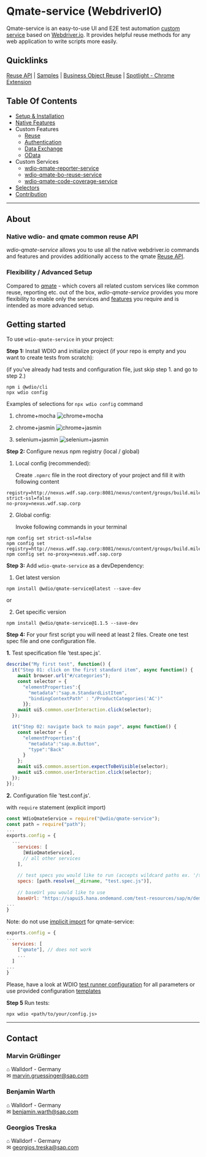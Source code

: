 # Qmate-service (WebdriverIO)
Qmate-service is an easy-to-use UI and E2E test automation [custom service](https://webdriver.io/docs/customservices/) based on [Webdriver.io](https://webdriver.io/).
It provides helpful reuse methods for any web application to write scripts more easily.


## Quicklinks
[Reuse API](./reuse/doc.md) |
[Samples](documentation/downloads/samples) |
[Business Object Reuse](https://github.wdf.sap.corp/sProcurement/vyperBusinessObjectReuse) |
[Spotlight - Chrome Extension](https://github.wdf.sap.corp/sProcurement/vyper-spotlight)


## Table Of Contents
- [Setup & Installation](./documentation/topics/setupAndInstallation.md)
- [Native Features](./documentation/topics/nativeFeatures.md)
- Custom Features
  - [Reuse](./documentation/topics/reuse.md)
  - [Authentication](./documentation/topics/authentication.md)
  - [Data Exchange](./documentation/topics/dataImportExport.md)
  - [OData](./documentation/topics/OData.md) 
- Custom Services
    - [wdio-qmate-reporter-service](https://github.tools.sap/sProcurement/wdio-qmate-reporter-service)
    - [wdio-qmate-bo-reuse-service](https://github.tools.sap/sProcurement/wdio-qmate-bo-reuse-service)
    - [wdio-qmate-code-coverage-service](https://github.tools.sap/sProcurement/wdio-qmate-code-coverage-service)
- [Selectors](./documentation/topics/selectors.md)
- [Contribution](./documentation/topics/contribution.md)

---

## About
### Native wdio- and qmate common reuse API
*wdio-qmate-service* allows you to use all the native webdriver.io commands and features and
provides additionally access to the qmate [Reuse API](./reuse/doc.md).

### Flexibility / Advanced Setup
Compared to [qmate](https://github.tools.sap/sProcurement/qmate) - which covers all related custom services like common reuse, reporting etc. out of the box, *wdio-qmate-service* provides you more flexibility to enable only the services and [features](#Native_Features) you require and is intended as more advanced setup. 


## Getting started

To use `wdio-qmate-service` in your project:

**Step 1:** Install WDIO and initialize project (if your repo is empty and you want to create tests from scratch):

(if you've already had tests and configuration file, just skip step 1. and go to step 2.)

```shell script
npm i @wdio/cli
npx wdio config
```

Examples of selections for `npx wdio config` command

1) chrome+mocha
![chrome+mocha](documentation/downloads/samples/nativeFeatures/mochaFramework/wdioConfigurationHelper.PNG)

2) chrome+jasmin
![chrome+jasmin](documentation/downloads/samples/nativeFeatures/jasmineFramework/wdioConfigurationHelper.PNG)

3) selenium+jasmin
![selenium+jasmin](documentation/downloads/samples/nativeFeatures/seleniumStandalone/wdioConfigurationHelper.PNG)



**Step 2:** Configure nexus npm registry (local / global)

1) Local config (recommended):

   Create `.npmrc` file in the root directory of your project and fill it with following content
```shell
registry=http://nexus.wdf.sap.corp:8081/nexus/content/groups/build.milestones.npm/
strict-ssl=false
no-proxy=nexus.wdf.sap.corp
```

2) Global config:

   Invoke following commands in your terminal

```shell
npm config set strict-ssl=false
npm config set registry=http://nexus.wdf.sap.corp:8081/nexus/content/groups/build.milestones.npm/
npm config set no-proxy=nexus.wdf.sap.corp
```

**Step 3:** Add `wdio-qmate-service` as a devDependency:

1) Get latest version
```shell script
npm install @wdio/qmate-service@latest --save-dev
```

or 

2) Get specific version
```shell script
npm install @wdio/qmate-service@1.1.5 --save-dev
```

**Step 4:** For your first script you will need at least 2 files. Create one test spec file and one configuration file.

**1.** Test specification file 'test.spec.js'.

```js
describe("My first test", function() {
  it("Step 01: click on the first standard item", async function() {
    await browser.url("#/categories");
    const selector = {
      "elementProperties":{
        "metadata":"sap.m.StandardListItem",
        "bindingContextPath" : "/ProductCategories('AC')"
      }};
    await ui5.common.userInteraction.click(selector);
  });

  it("Step 02: navigate back to main page", async function() {
    const selector = {
      "elementProperties":{
        "metadata":"sap.m.Button",
        "type":"Back"
      }
    };
    await ui5.common.assertion.expectToBeVisible(selector);
    await ui5.common.userInteraction.click(selector);
  });
});
```

**2.** Configuration file 'test.conf.js'.

with `require` statement (explicit import)
```js
const WdioQmateService = require("@wdio/qmate-service");
const path = require("path");
...
exports.config = {
  ...
    services: [
      [WdioQmateService],
      // all other services
    ],
    
    // test specs you would like to run (accepts wildcard paths ex. '/test/**/*.spec.js')
    specs: [path.resolve(__dirname, "test.spec.js")],
    
    // baseUrl you would like to use
    baseUrl: "https://sapui5.hana.ondemand.com/test-resources/sap/m/demokit/cart/webapp/index.html"
...
}
```

Note: do not use [implicit import](https://github.tools.sap/sProcurement/wdio-qmate-service/issues/5) for qmate-service:

```js
exports.config = {
...
  services: [
    ["qmate"], // does not work
    ...
  ]
...
}
```

Please, have a look at WDIO [test runner configuration](https://webdriver.io/docs/configurationfile/) for all parameters
or use provided configuration [templates](tests/helper/configurations)

**Step 5** Run tests:

```shell script
npx wdio <path/to/your/config.js>
```

---

## Contact
### Marvin Grüßinger
⌂ Walldorf - Germany\
✉ marvin.gruessinger@sap.com

### Benjamin Warth
⌂ Walldorf - Germany\
✉ benjamin.warth@sap.com

### Georgios Treska
⌂ Walldorf - Germany\
✉ georgios.treska@sap.com
